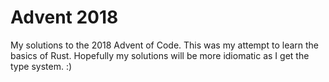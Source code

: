 # Advent 2018

My solutions to the 2018 Advent of Code. This was my attempt to learn the basics
of Rust. Hopefully my solutions will be more idiomatic as I get the type system. :)
